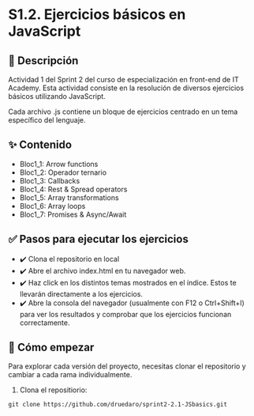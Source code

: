 # S1.2. Ejercicios básicos en JavaScript
## **📄 Descripción**
Actividad 1 del Sprint 2 del curso de especialización en front-end de IT Academy. Esta actividad consiste en la resolución de diversos ejercicios básicos utilizando JavaScript.

Cada archivo .js contiene un bloque de ejercicios centrado en un tema específico del lenguaje.

## **✨ Contenido**
* Bloc1_1: Arrow functions
* Bloc1_2: Operador ternario
* Bloc1_3: Callbacks
* Bloc1_4: Rest & Spread operators
* Bloc1_5: Array transformations
* Bloc1_6: Array loops
* Bloc1_7: Promises & Async/Await


## **✅ Pasos para ejecutar los ejercicios**
* ✔️ Clona el repositorio en local
* ✔️ Abre el archivo index.html en tu navegador web.
* ✔️ Haz click en los distintos temas mostrados en el índice. Estos te llevarán directamente a los ejercicios.
* ✔️ Abre la consola del navegador (usualmente con F12 o Ctrl+Shift+I) para ver los resultados y comprobar que los ejercicios funcionan correctamente.

## 🚀 Cómo empezar
Para explorar cada versión del proyecto, necesitas clonar el repositorio y cambiar a cada rama individualmente.

1. Clona el repositiorio:
```
git clone https://github.com/druedaro/sprint2-2.1-JSbasics.git
```
